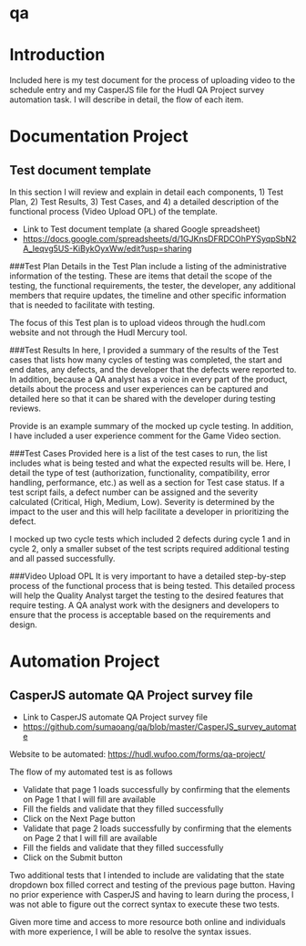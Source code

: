 # qa
# Introduction
Included here is my test document for the process of uploading video to the schedule entry and my CasperJS file for the Hudl QA Project survey automation task.  I will describe in detail, the flow of each item.

# Documentation Project
## Test document template
In this section I will review and explain in detail each components, 1) Test Plan, 2) Test Results, 3) Test Cases, and 4) a detailed description of the functional process (Video Upload OPL) of the template.
* Link to Test document template (a shared Google spreadsheet)
* https://docs.google.com/spreadsheets/d/1GJKnsDFRDCOhPYSyqpSbN2A_Ieqvg5US-KiBykOyxWw/edit?usp=sharing

###Test Plan
Details in the Test Plan include a listing of the administrative information of the testing. These are items that detail the scope of the testing, the functional requirements, the tester, the developer, any additional members that require updates, the timeline and other specific information that is needed to facilitate with testing.  

The focus of this Test plan is to upload videos through the hudl.com website and not through the Hudl Mercury tool.

###Test Results
In here, I provided a summary of the results of the Test cases that lists how many cycles of testing was completed, the start and end dates, any defects, and the developer that the defects were reported to.  In addition, because a QA analyst has a voice in every part of the product, details about the process and user experiences can be captured and detailed here so that it can be shared with the developer during testing reviews.

Provide is an example summary of the mocked up cycle testing. In addition, I have included a user experience comment for the Game Video section.

###Test Cases
Provided here is a list of the test cases to run, the list includes what is being tested and what the expected results will be.  Here, I detail the type of test (authorization, functionality, compatibility, error handling, performance, etc.) as well as a section for Test case status.  If a test script fails, a defect number can be assigned and the severity calculated (Critical, High, Medium, Low). Severity is determined by the impact to the user and this will help facilitate a developer in prioritizing the defect.  

I mocked up two cycle tests which included 2 defects during cycle 1 and in cycle 2, only a smaller subset of the test scripts required additional testing and all passed successfully.

###Video Upload OPL
It is very important to have a detailed step-by-step process of the functional process that is being tested. This detailed process will help the Quality Analyst target the testing to the desired features that require testing. A QA analyst work with the designers and developers to ensure that the process is acceptable based on the requirements and design.

# Automation Project
## CasperJS automate QA Project survey file
* Link to CasperJS automate QA Project survey file
* https://github.com/sumaoang/qa/blob/master/CasperJS_survey_automate

Website to be automated: https://hudl.wufoo.com/forms/qa-project/

The flow of my automated test is as follows
* Validate that page 1 loads successfully by confirming that the elements on Page 1 that I will fill are available
* Fill the fields and validate that they filled successfully
* Click on the Next Page button
* Validate that page 2 loads successfully by confirming that the elements on Page 2 that I will fill are available
* Fill the fields and validate that they filled successfully
* Click on the Submit button

Two additional tests that I intended to include are validating that the state dropdown box filled correct and testing of the previous page button.  Having no prior experience with CasperJS and having to learn during the process, I was not able to figure out the correct syntax to execute these two tests.  

Given more time and access to more resource both online and individuals with more experience, I will be able to resolve the syntax issues.

